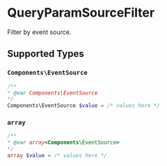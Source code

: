 # QueryParamSourceFilter

Filter by event source.


## Supported Types

### `Components\EventSource`

```php
/**
* @var Components\EventSource
*/
Components\EventSource $value = /* values here */
```

### `array`

```php
/**
* @var array<Components\EventSource>
*/
array $value = /* values here */
```


